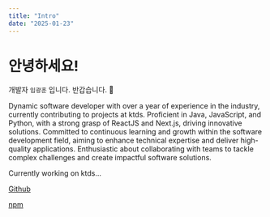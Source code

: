 ```yaml
---
title: "Intro"
date: "2025-01-23"
---
```


# 안녕하세요!

개발자 `임광훈` 입니다. 반갑습니다. 👐

Dynamic software developer with over a year of experience in the industry, currently contributing to projects at ktds. Proficient in Java, JavaScript, and Python, with a strong grasp of ReactJS and Next.js, driving innovative solutions. Committed to continuous learning and growth within the software development field, aiming to enhance technical expertise and deliver high-quality applications. Enthusiastic about collaborating with teams to tackle complex challenges and create impactful software solutions.

Currently working on ktds...

[Github](https://github.com/Gwanghun-Im)

[npm](https://www.npmjs.com/~gwanghun)
